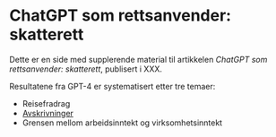# ChatGPT som rettsanvender: skatterett

Dette er en side med supplerende material til artikkelen *ChatGPT som rettsanvender: skatterett*, publisert i XXX.

Resultatene fra GPT-4 er systematisert etter tre temaer:
- Reisefradrag
- [Avskrivninger](https://github.com/hans-chr-f/ChatGPT-skatterett/blob/main/avskrivninger.md)
- Grensen mellom arbeidsinntekt og virksomhetsinntekt
